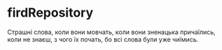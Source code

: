 # firdRepository
Страшні слова, коли вони мовчать,
коли вони зненацька причаїлись,
коли не знаєш, з чого їх почать,
бо всі слова були уже чиїмись.